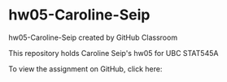 # hw05-Caroline-Seip
hw05-Caroline-Seip created by GitHub Classroom

This repository holds Caroline Seip's hw05 for UBC STAT545A

To view the assignment on GitHub, click here: 
